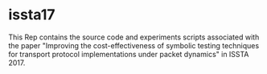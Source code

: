 # issta17
This Rep contains the source code and experiments scripts associated with the paper "Improving the cost-effectiveness of symbolic testing techniques for transport protocol implementations under packet dynamics" in ISSTA 2017. 
